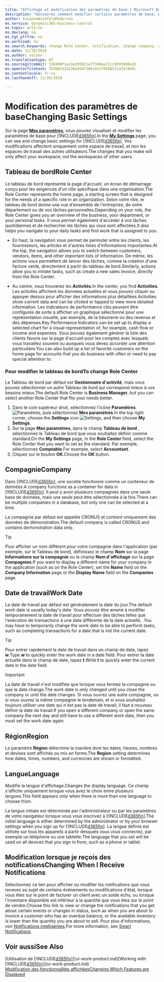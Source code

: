 ```yaml
---
title: "Affichage et modification des paramètres de base | Microsoft Docs"
description: "Découvrez comment modifier certains paramètres de base, par exemple, le tableau de bord, la compagnie ou la date de travail."
author: SusanneWindfeldPedersen
ms.service: dynamics365-business-central
ms.topic: article
ms.devlang: na
ms.tgt_pltfrm: na
ms.workload: na
ms.search.keywords: change Role Center, notification, change company, change work date
ms.date: 11/19/2018
ms.author: solsen
ms.translationtype: HT
ms.sourcegitcommit: 33b900f1ac9e295921e7f3d6ea72cc93939d8a1b
ms.openlocfilehash: 353662322e36a564f30bc911f056817cafa7440c
ms.contentlocale: fr-ca
ms.lasthandoff: 11/26/2018

---
```

# <a name="changing-basic-settings"></a><span data-ttu-id="9748a-103">Modification des paramètres de base</span><span class="sxs-lookup"><span data-stu-id="9748a-103">Changing Basic Settings</span></span>
<span data-ttu-id="9748a-104">Sur la page [**Mes paramètres**](https://businesscentral.dynamics.com?page=9176 "Accédez directement à votre page Paramètres utilisateurs dans Business Central"), vous pouvez visualiser et modifier les paramètres de base pour [!INCLUDE[d365fin](includes/d365fin_md.md)].</span><span class="sxs-lookup"><span data-stu-id="9748a-104">In the [**My Settings**](https://businesscentral.dynamics.com?page=9176 "Go directly to your user settings page in Business Central") page, you can see and change basic settings for [!INCLUDE[d365fin](includes/d365fin_md.md)].</span></span> <span data-ttu-id="9748a-105">Vos modifications affectent uniquement votre espace de travail, et non les espaces de travail des autres utilisateurs.</span><span class="sxs-lookup"><span data-stu-id="9748a-105">The changes that you make will only affect your workspace; not the workspaces of other users.</span></span>  

## <a name="role-center"></a> <span data-ttu-id="9748a-106">Tableau de bord</span><span class="sxs-lookup"><span data-stu-id="9748a-106">Role Center</span></span>
<span data-ttu-id="9748a-107">Le tableau de bord représente la page d'accueil, un écran de démarrage conçu pour les exigences d'un rôle spécifique dans une organisation.</span><span class="sxs-lookup"><span data-stu-id="9748a-107">The Role Center represents the home page, a starting screen that is designed for the needs of a specific role in an organization.</span></span> <span data-ttu-id="9748a-108">Selon votre rôle, le tableau de bord donne une vue d'ensemble de l'entreprise, de votre département ou de vos tâches personnelles.</span><span class="sxs-lookup"><span data-stu-id="9748a-108">Depending on your role, the Role Center gives you an overview of the business, your department, or your personal tasks.</span></span> <span data-ttu-id="9748a-109">Il vous permet également d'accéder à vos tâches quotidiennes et de rechercher les tâches qui vous sont affectées.</span><span class="sxs-lookup"><span data-stu-id="9748a-109">It also helps you navigate to your daily tasks and find work that is assigned to you.</span></span>

-   <span data-ttu-id="9748a-110">En haut, la navigation vous permet de permuter entre les clients, les fournisseurs, les articles et d'autres listes d'informations importantes.</span><span class="sxs-lookup"><span data-stu-id="9748a-110">At the top, the navigation allows you to switch between customers, vendors, items, and other important lists of information.</span></span> <span data-ttu-id="9748a-111">De même, les actions vous permettent de lancer des tâches, comme la création d'une facture vente, directement à partir du tableau de bord.</span><span class="sxs-lookup"><span data-stu-id="9748a-111">Similarly, actions allow you to initiate tasks, such as create a new sales invoice, directly from the Role Center.</span></span>

-   <span data-ttu-id="9748a-112">Au centre, vous trouverez les **Activités**.</span><span class="sxs-lookup"><span data-stu-id="9748a-112">In the center, you find **Activities**.</span></span> <span data-ttu-id="9748a-113">Les activités affichent les données actuelles et vous pouvez cliquer ou appuyer dessus pour afficher des informations plus détaillées.</span><span class="sxs-lookup"><span data-stu-id="9748a-113">Activities show current data and can be clicked or tapped to view more detailed information.</span></span> <span data-ttu-id="9748a-114">Les indicateurs de performance clés peuvent être configurés de sorte à afficher un graphique sélectionné pour une représentation visuelle, par exemple, de la trésorerie ou des revenus et des dépenses.</span><span class="sxs-lookup"><span data-stu-id="9748a-114">Key Performance Indicators can be set up to display a selected chart for a visual representation of, for example, cash flow or income and expenses.</span></span> <span data-ttu-id="9748a-115">Vous pouvez également générer la liste des clients favoris sur la page d'accueil pour les comptes avec lesquels vous travaillez souvent ou auxquels vous devez accorder une attention particulière.</span><span class="sxs-lookup"><span data-stu-id="9748a-115">You can also build up a list of favorite customers on the home page for accounts that you do business with often or need to pay special attention to.</span></span>

### <a name="to-change-role-center"></a><span data-ttu-id="9748a-116">Pour modifier le tableau de bord</span><span class="sxs-lookup"><span data-stu-id="9748a-116">To change Role Center</span></span>
<span data-ttu-id="9748a-117">Le Tableau de bord par défaut est **Gestionnaire d'activité**, mais vous pouvez sélectionner un autre Tableau de bord qui correspond mieux à vos besoins mieux.</span><span class="sxs-lookup"><span data-stu-id="9748a-117">The default Role Center is **Business Manager**, but you can select another Role Center that fits your needs better.</span></span>
1. <span data-ttu-id="9748a-118">Dans le coin supérieur droit, sélectionnez l'icône **Paramètres** ![Paramètres](media/ui-experience/settings_icon_small.png "Icône Paramètres du tableau de bord"), puis sélectionnez **Mes paramètres**.</span><span class="sxs-lookup"><span data-stu-id="9748a-118">In the top right corner, choose the **Settings** icon ![Settings](media/ui-experience/settings_icon_small.png "Settings icon for role center"), and then choose **My Settings**.</span></span>
2. <span data-ttu-id="9748a-119">Sur la page **Mes paramètres**, dans le champ **Tableau de bord** , sélectionnez le Tableau de bord que vous souhaitez définir comme standard.</span><span class="sxs-lookup"><span data-stu-id="9748a-119">On the **My Settings** page, in the **Role Center** field, select the Role Center that you want to set as the standard.</span></span> <span data-ttu-id="9748a-120">Par exemple, sélectionnez **Comptable**.</span><span class="sxs-lookup"><span data-stu-id="9748a-120">For example, select **Accountant**.</span></span>
3. <span data-ttu-id="9748a-121">Cliquez sur le bouton **OK**.</span><span class="sxs-lookup"><span data-stu-id="9748a-121">Choose the **OK** button.</span></span>

## <a name="company"></a><span data-ttu-id="9748a-122">Compagnie</span><span class="sxs-lookup"><span data-stu-id="9748a-122">Company</span></span>
<span data-ttu-id="9748a-123">Dans [!INCLUDE[d365fin](includes/d365fin_md.md)], une société fonctionne comme un conteneur de données.</span><span class="sxs-lookup"><span data-stu-id="9748a-123">A company functions as a container for data in [!INCLUDE[d365fin](includes/d365fin_md.md)].</span></span> <span data-ttu-id="9748a-124">Il peut y avoir plusieurs compagnies dans une seule base de données, mais une seule peut être sélectionnée à la fois.</span><span class="sxs-lookup"><span data-stu-id="9748a-124">There can be multiple companies in a database, but only one can be selected at a time.</span></span>

<span data-ttu-id="9748a-125">La compagnie par défaut est appelée CRONUS et contient uniquement des données de démonstration.</span><span class="sxs-lookup"><span data-stu-id="9748a-125">The default company is called CRONUS and contains demonstration data only.</span></span>

> [!TIP]  
>   <span data-ttu-id="9748a-126">Pour afficher un nom différent pour votre compagnie dans l'application (par exemple, sur le Tableau de bord), définissez le champ **Nom** sur la page **Informations sur la compagnie** ou le champ **Nom d'affichage** sur la page **Compagnies**.</span><span class="sxs-lookup"><span data-stu-id="9748a-126">If you want to display a different name for your company in the application (such as on the Role Center), set the **Name** field on the **Company Information** page or the **Display Name** field on the **Companies** page.</span></span>  

## <a name="work-date"></a><span data-ttu-id="9748a-127">Date de travail</span><span class="sxs-lookup"><span data-stu-id="9748a-127">Work Date</span></span>
<span data-ttu-id="9748a-128">La date de travail par défaut est généralement la date du jour.</span><span class="sxs-lookup"><span data-stu-id="9748a-128">The default work date is usually today's date.</span></span> <span data-ttu-id="9748a-129">Vous pouvez être amené à modifier temporairement la date de travail pour effectuer des tâches telles que l'exécution de transactions à une date différente de la date actuelle, .</span><span class="sxs-lookup"><span data-stu-id="9748a-129">You may have to temporarily change the work date to be able to perform tasks, such as completing transactions for a date that is not the current date.</span></span>

> [!TIP]  
>   <span data-ttu-id="9748a-130">Pour entrer rapidement la date de travail dans un champ de date, tapez **w**.</span><span class="sxs-lookup"><span data-stu-id="9748a-130">Type **w** to quickly enter the work date in a date field.</span></span> <span data-ttu-id="9748a-131">Pour entrer la date actuelle dans le champ de date, tapez **t**.</span><span class="sxs-lookup"><span data-stu-id="9748a-131">Write **t** to quickly enter the current date in the date field.</span></span>

> [!IMPORTANT]  
>   <span data-ttu-id="9748a-132">La date de travail n'est modifiée que lorsque vous fermez la compagnie ou que la date change.</span><span class="sxs-lookup"><span data-stu-id="9748a-132">The work date is only changed until you close the company or until the date changes.</span></span> <span data-ttu-id="9748a-133">Si vous ouvrez une autre compagnie, ou si vous ouvrez la même compagnie le lendemain, et si vous souhaitez toujours utiliser une date qui n'est pas la date de travail, il faut à nouveau définir la date de travail.</span><span class="sxs-lookup"><span data-stu-id="9748a-133">If you open a different company or open the same company the next day and still have to use a different work date, then you must set the work date again.</span></span>

## <a name="region"></a> <span data-ttu-id="9748a-134">Région</span><span class="sxs-lookup"><span data-stu-id="9748a-134">Region</span></span>
<span data-ttu-id="9748a-135">Le paramètre **Région** détermine la manière dont les dates, heures, nombres et devises sont affichés ou mis en forme.</span><span class="sxs-lookup"><span data-stu-id="9748a-135">The **Region** setting determines how dates, times, numbers, and currencies are shown or formatted.</span></span>   


## <a name="language"></a> <span data-ttu-id="9748a-136">Langue</span><span class="sxs-lookup"><span data-stu-id="9748a-136">Language</span></span>
<span data-ttu-id="9748a-137">Modifie la langue d'affichage.</span><span class="sxs-lookup"><span data-stu-id="9748a-137">Changes the display language.</span></span> <span data-ttu-id="9748a-138">Ce champ s'affiche uniquement lorsque vous avez le choix entre plusieurs langues.</span><span class="sxs-lookup"><span data-stu-id="9748a-138">This field appears only when there is more than one language to choose from.</span></span> 

<span data-ttu-id="9748a-139">La langue initiale est déterminée par l'administrateur ou par les paramètres de votre navigateur lorsque vous vous inscrivez à [!INCLUDE[d365fin](includes/d365fin_md.md)].</span><span class="sxs-lookup"><span data-stu-id="9748a-139">The initial language is either determined by the administrator or by your browser settings when you sign up for [!INCLUDE[d365fin](includes/d365fin_md.md)].</span></span> <span data-ttu-id="9748a-140">La langue définie est utilisée sur tous les appareils à partir desquels vous vous connectez, par exemple un téléphone ou une tablette.</span><span class="sxs-lookup"><span data-stu-id="9748a-140">The language that you set will be used on all devices that you sign in from, such as a phone or tablet.</span></span>

## <a name="changing-when-i-receive-notifications"></a><span data-ttu-id="9748a-141">Modification lorsque je reçois des notifications</span><span class="sxs-lookup"><span data-stu-id="9748a-141">Changing When I Receive Notifications</span></span>
<span data-ttu-id="9748a-142">Sélectionnez ce lien pour afficher ou modifier les notifications que vous recevez au sujet de certains événements ou modifications d'état, lorsque vous êtes sur le point de facturer un client avec un solde échu, ou lorsque l'inventaire disponible est inférieur à la quantité que vous êtes sur le point de vendre.</span><span class="sxs-lookup"><span data-stu-id="9748a-142">Choose this link to view or change the notifications that you get about certain events or changes in status, such as when you are about to invoice a customer who has an overdue balance, or the available inventory is lower than the quantity you are about to sell.</span></span> <span data-ttu-id="9748a-143">Pour plus d'informations, voir [Notifications intelligentes](ui-smart-notifications.md).</span><span class="sxs-lookup"><span data-stu-id="9748a-143">For more information, see [Smart Notifications](ui-smart-notifications.md).</span></span>

## <a name="see-also"></a><span data-ttu-id="9748a-144">Voir aussi</span><span class="sxs-lookup"><span data-stu-id="9748a-144">See Also</span></span>
<span data-ttu-id="9748a-145">[Utilisation de [!INCLUDE[d365fin](includes/d365fin_md.md)]](ui-work-product.md)</span><span class="sxs-lookup"><span data-stu-id="9748a-145">[Working with [!INCLUDE[d365fin](includes/d365fin_md.md)]](ui-work-product.md)</span></span>  
[<span data-ttu-id="9748a-146">Modification des fonctionnalités affichées</span><span class="sxs-lookup"><span data-stu-id="9748a-146">Changing Which Features are Displayed</span></span>](ui-experiences.md)  

